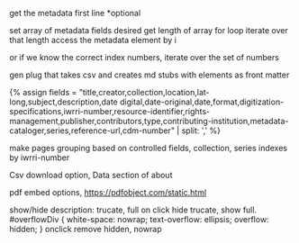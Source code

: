 get the metadata first line *optional

set array of metadata fields desired
get length of array 
for loop iterate over that length 
access the metadata element by i 

or if we know the correct index numbers, 
iterate over the set of numbers 


gen plug that takes csv and creates md stubs with elements as front matter

{% assign fields = "title,creator,collection,location,lat-long,subject,description,date digital,date-original,date,format,digitization-specifications,iwrri-number,resource-identifier,rights-management,publisher,contributors,type,contributing-institution,metadata-cataloger,series,reference-url,cdm-number" | split: ',' %}

make pages grouping based on controlled fields, collection, series 
indexes by iwrri-number 

Csv download option, Data section of about

pdf embed options, https://pdfobject.com/static.html 

show/hide description: 
trucate, full on click hide trucate, show full.
#overflowDiv { white-space: nowrap; text-overflow: ellipsis; overflow: hidden; }
onclick remove hidden, nowrap
